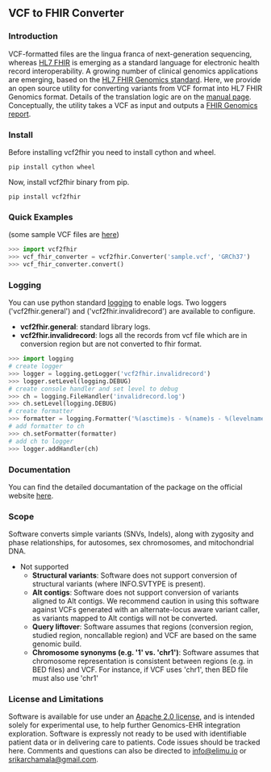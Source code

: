 ## **VCF to FHIR Converter**

### Introduction

VCF-formatted files are the lingua franca of next-generation sequencing, whereas [HL7 FHIR](https://www.hl7.org/fhir/) is emerging as a standard language for electronic health record interoperability. A growing number of clinical genomics applications are emerging, based on the [HL7 FHIR Genomics standard](http://hl7.org/fhir/uv/genomics-reporting/index.html). Here, we provide an open source utility for converting variants from VCF format into HL7 FHIR Genomics format. Details of the translation logic are on the [manual page](docs/Manual.md). Conceptually, the utility takes a VCF as input and outputs a [FHIR Genomics report](http://hl7.org/fhir/uv/genomics-reporting/index.html). 

### Install
Before installing vcf2fhir you need to install cython and wheel.
```
pip install cython wheel
```
Now, install vcf2fhir binary from pip.
```
pip install vcf2fhir
```

### Quick Examples
(some sample VCF files are [here](https://github.com/elimuinformatics/vcf2fhir/tree/master/vcf2fhir/test))

```python
>>> import vcf2fhir
>>> vcf_fhir_converter = vcf2fhir.Converter('sample.vcf', 'GRCh37')
>>> vcf_fhir_converter.convert()
```

### Logging

You can use python standard [logging](https://docs.python.org/3/library/logging.html) to enable logs. Two loggers ('vcf2fhir.general') and ('vcf2fhir.invalidrecord') are available to configure.
* **vcf2fhir.general**: standard library logs. 
* **vcf2fhir.invalidrecord**: logs all the records from vcf file which are in conversion region but are not converted to fhir format.

```python
>>> import logging
# create logger
>>> logger = logging.getLogger('vcf2fhir.invalidrecord')
>>> logger.setLevel(logging.DEBUG)
# create console handler and set level to debug
>>> ch = logging.FileHandler('invalidrecord.log')
>>> ch.setLevel(logging.DEBUG)
# create formatter
>>> formatter = logging.Formatter('%(asctime)s - %(name)s - %(levelname)s - %(message)s')
# add formatter to ch
>>> ch.setFormatter(formatter)
# add ch to logger
>>> logger.addHandler(ch)
```


### Documentation

You can find the detailed documantation of the package on the official website [here](https://vcf2fhir.readthedocs.io/en/latest/).

### Scope

Software converts simple variants (SNVs, Indels), along with zygosity and phase relationships, for autosomes, sex chromosomes, and mitochondrial DNA.

* Not supported
    * **Structural variants**: Software does not support conversion of structural variants (where INFO.SVTYPE is present). 
    * **Alt contigs**: Software does not support conversion of variants aligned to Alt contigs. We recommend caution in using this software against VCFs generated with an alternate-locus aware variant caller, as variants mapped to Alt contigs will not be converted.
    * **Query liftover**: Software assumes that regions (conversion region, studied region, noncallable region) and VCF are based on the same genomic build. 
    * **Chromosome synonyms (e.g. '1' vs. 'chr1')**: Software assumes that chromosome representation is consistent between regions (e.g. in BED files) and VCF. For instance, if VCF uses 'chr1', then BED file must also use 'chr1' 


### License and Limitations

Software is available for use under an [Apache 2.0 license](https://opensource.org/licenses/Apache-2.0), and is intended solely for experimental use, to help further Genomics-EHR integration exploration. Software is expressly not ready to be used with identifiable patient data or in delivering care to patients. Code issues should be tracked here. Comments and questions can also be directed to info@elimu.io or srikarchamala@gmail.com.

